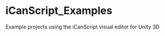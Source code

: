iCanScript_Examples
===================

Example projects using the iCanScript visual editor for Unity 3D 